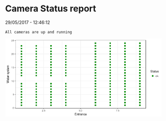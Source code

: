 Camera Status report
================
29/05/2017 - 12:46:12

    All cameras are up and running

![](camreport_files/figure-markdown_github/unnamed-chunk-2-1.png)
